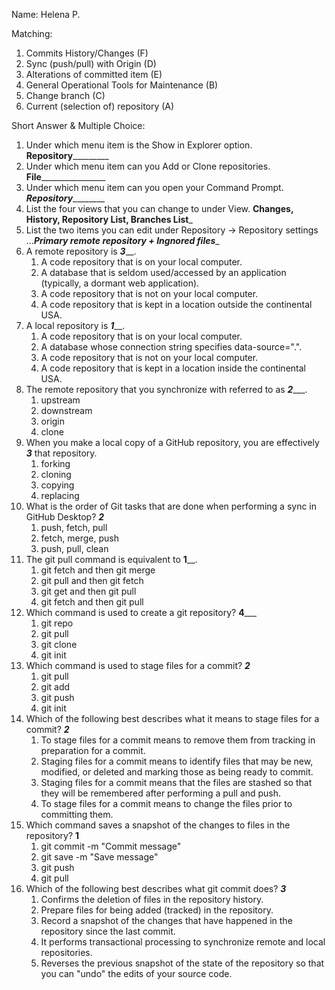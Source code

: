 Name: Helena P.


Matching:

1. Commits History/Changes (F)
2. Sync (push/pull) with Origin (D)
3. Alterations of committed item (E)
4. General Operational Tools for Maintenance (B)
5. Change branch (C)
6. Current (selection of) repository (A)


Short Answer & Multiple Choice:

1.	Under which menu item is the Show in Explorer option. ______Repository_______________
2.	Under which menu item can you Add or Clone repositories. ____File____________________
3.	Under which menu item can you open your Command Prompt. _____Repository_____________
4.	List the four views that you can change to under View. ______Changes, History, Repository List, Branches List_______
5.	List the two items you can edit under Repository → Repository settings ...___Primary remote repository + Ingnored files____
6.	A remote repository is ___3_____. 
	1.	A code repository that is on your local computer.
	2.	A database that is seldom used/accessed by an application (typically, a dormant web application).
	3.	A code repository that is not on your local computer.
	4.	A code repository that is kept in a location outside the continental USA.
7.	A local repository is ___1_____. 
	1.	A code repository that is on your local computer.
	2.	A database whose connection string specifies data-source=".".
	3.	A code repository that is not on your local computer.
	4.	A code repository that is kept in a location inside the continental USA.
8.	The remote repository that you synchronize with referred to as ___2______. 
	1.	upstream
	2.	downstream
	3.	origin
	4.	clone
9.	When you make a local copy of a GitHub repository, you are effectively ___3___ that repository. 
	1.	forking
	2.	cloning
	3.	copying
	4.	replacing
10.	What is the order of Git tasks that are done when performing a sync in GitHub Desktop? ___2___
	1.	push, fetch, pull
	2.	fetch, merge, push
	3.	push, pull, clean
11.	The git pull command is equivalent to __1____. 
	1.	git fetch and then git merge
	2.	git pull and then git fetch
	3.	git get and then git pull
	4.	git fetch and then git pull
12.	Which command is used to create a git repository? __4_____
	1.	git repo
	2.	git pull
	3.	git clone
	4.	git init
13.	Which command is used to stage files for a commit? ___2___
	1.	git pull
	2.	git add
	3.	git push
	4.	git init
14.	Which of the following best describes what it means to stage files for a commit? ___2___
	1.	To stage files for a commit means to remove them from tracking in preparation for a commit.
	2.	Staging files for a commit means to identify files that may be new, modified, or deleted and marking those as being ready to commit.
	3.	Staging files for a commit means that the files are stashed so that they will be remembered after performing a pull and push.
	4.	To stage files for a commit means to change the files prior to committing them.
15.	Which command saves a snapshot of the changes to files in the repository? __1__
	1.	git commit -m "Commit message"
	2.	git save -m "Save message"
	3.	git push
	4.	git pull
16.	Which of the following best describes what git commit does? ___3___
	1.	Confirms the deletion of files in the repository history.
	2.	Prepare files for being added (tracked) in the repository.
	3.	Record a snapshot of the changes that have happened in the repository since the last commit.
	4.	It performs transactional processing to synchronize remote and local repositories.
	5.	Reverses the previous snapshot of the state of the repository so that you can "undo" the edits of your source code.
